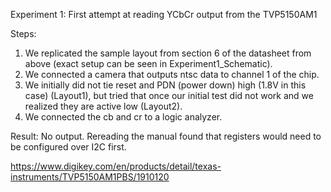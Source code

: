 Experiment 1: First attempt at reading YCbCr output from the TVP5150AM1

Steps:
1. We replicated the sample layout from section 6 of the datasheet from above (exact setup can be seen in Experiment1_Schematic). 
2. We connected a camera that outputs ntsc data to channel 1 of the chip. 
3. We initially did not tie reset and PDN (power down) high (1.8V in this case) (Layout1), but tried that once our initial test did not work and we realized they are active low (Layout2).
4. We connected the cb and cr to a logic analyzer.

Result: No output. Rereading the manual found that registers would need to be configured over I2C first.

https://www.digikey.com/en/products/detail/texas-instruments/TVP5150AM1PBS/1910120
